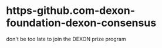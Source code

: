 # https-github.com-dexon-foundation-dexon-consensus
don't be too late to join the DEXON prize program 
